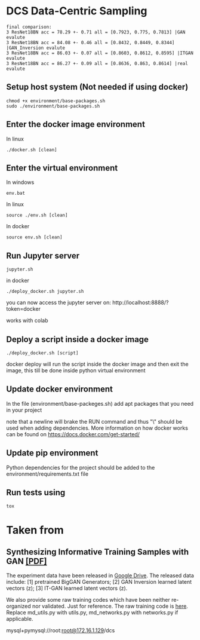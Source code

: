 # DCS Data-Centric Sampling
```
final comparison:
3 ResNet18BN acc = 78.29 +- 0.71 all = [0.7923, 0.775, 0.7813] |GAN evalute
3 ResNet18BN acc = 84.08 +- 0.46 all = [0.8432, 0.8449, 0.8344] |GAN_Inversion evalute
3 ResNet18BN acc = 86.03 +- 0.07 all = [0.8603, 0.8612, 0.8595] |ITGAN evalute
3 ResNet18BN acc = 86.27 +- 0.09 all = [0.8636, 0.863, 0.8614] |real evalute
```

## Setup host system (Not needed if using docker)
```
chmod +x environment/base-packages.sh
sudo ./environment/base-packages.sh
```

## Enter the docker image environment 

In linux

```
./docker.sh [clean]
```

## Enter the virtual environment 

In windows

```
env.bat 
```


In linux

```
source ./env.sh [clean]
```

In docker

```
source env.sh [clean]
```

## Run Jupyter server

```
jupyter.sh
```

in docker

```
./deploy_docker.sh jupyter.sh 
```
you can now access the jupyter server on: 
http://localhost:8888/?token=docker

works with colab

## Deploy a script inside a docker image

```
./deploy_docker.sh [script]
```
docker deploy will run the script inside the docker image and then exit the image, this till be done inside python virtual environment


## Update docker environment

In the file (environment/base-packeges.sh) add apt packages that you need in your project

note that a newline will brake the RUN command and thus "\\" should be used when adding dependencies. More information on how docker works can be found on https://docs.docker.com/get-started/


## Update pip environment

Python dependencies for the project should be added to the environment/requirements.txt file

## Run tests using 

```
tox
```

# Taken from 
## Synthesizing Informative Training Samples with GAN [[PDF]](https://arxiv.org/pdf/2204.07513.pdf)

The experiment data have been released in [Google Drive](https://drive.google.com/drive/folders/1qyxK4XxboBRuQVwesxQTSx-Vpcp1fCeS?usp=sharing).
The released data include: [1] pretrained BigGAN Generators; [2] GAN Inversion learned latent vectors (z); [3] IT-GAN learned latent vectors (z). 

We also provide some raw training codes which have been neither re-organized nor validated. Just for reference. The raw training code is [here](https://drive.google.com/drive/folders/1vENTbqDdt6f0K2fQpuUfuCEnj_09Bqeh?usp=sharing). Replace md_utils.py with utils.py, md_networks.py with networks.py if applicable. 

mysql+pymysql://root:root@172.16.1.129/dcs